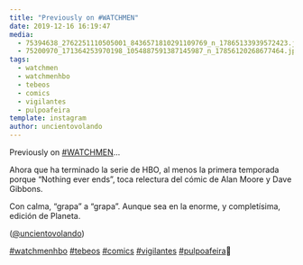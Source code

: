 ```yaml
---
title: "Previously on #WATCHMEN"
date: 2019-12-16 16:19:47
media: 
  - 75394638_2762251110505001_8436571810291109769_n_17865133939572423.jpg
  - 75200970_171364253970198_1054887591387145987_n_17856120268677464.jpg
tags: 
  - watchmen
  - watchmenhbo
  - tebeos
  - comics
  - vigilantes
  - pulpoafeira
template: instagram
author: uncientovolando
---
```


Previously on [#WATCHMEN](/tags/watchmen)...

Ahora que ha terminado la serie de HBO, al menos la primera temporada porque “Nothing ever ends”, toca relectura del cómic de Alan Moore y Dave Gibbons.

Con calma, “grapa” a “grapa”. Aunque sea en la enorme, y completísima, edición de Planeta.

([@uncientovolando](https://instagram.com/uncientovolando))

[#watchmenhbo](/tags/watchmenhbo) [#tebeos](/tags/tebeos) [#comics](/tags/comics) [#vigilantes](/tags/vigilantes) [#pulpoafeira](/tags/pulpoafeira)🐙
